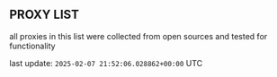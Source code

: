 ## PROXY LIST

all proxies in this list were collected from open sources and tested for functionality

last update: `2025-02-07 21:52:06.028862+00:00` UTC